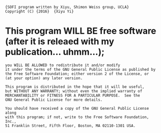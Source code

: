 


    {SOFI program written by Xiyu, Shimon Weiss group, UCLA}
    Copyright (C) {2016}  {Xiyu Yi}

# This program WILL BE free software (after it is releaed with my publication... uhmm...);
    
    you WILL BE ALLOWED to redistribute it and/or modify
    it under the terms of the GNU General Public License as published by
    the Free Software Foundation; either version 2 of the License, or
    (at your option) any later version.

    This program is distributed in the hope that it will be useful,
    but WITHOUT ANY WARRANTY; without even the implied warranty of
    MERCHANTABILITY or FITNESS FOR A PARTICULAR PURPOSE.  See the
    GNU General Public License for more details.

    You should have received a copy of the GNU General Public License along
    with this program; if not, write to the Free Software Foundation, Inc.,
    51 Franklin Street, Fifth Floor, Boston, MA 02110-1301 USA.
